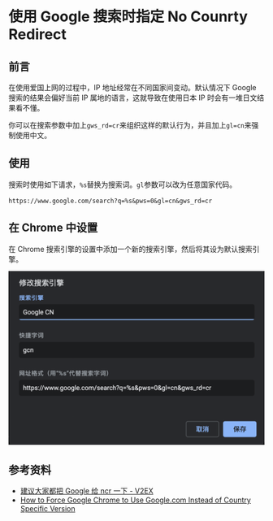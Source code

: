# 使用 Google 搜索时指定 No Counrty Redirect

## 前言

在使用爱国上网的过程中，IP 地址经常在不同国家间变动。默认情况下 Google 搜索的结果会偏好当前 IP 属地的语言，这就导致在使用日本 IP 时会有一堆日文结果看不懂。

你可以在搜索参数中加上`gws_rd=cr`来组织这样的默认行为，并且加上`gl=cn`来强制使用中文。

## 使用

搜索时使用如下请求，`%s`替换为搜索词。`gl`参数可以改为任意国家代码。

```text
https://www.google.com/search?q=%s&pws=0&gl=cn&gws_rd=cr
```

## 在 Chrome 中设置

在 Chrome 搜索引擎的设置中添加一个新的搜索引擎，然后将其设为默认搜索引擎。

![image-20220703002722383](2022-07-03-google-search-with-no-counrty-redirect.assets/image-20220703002722383.png)

## 参考资料

- [建议大家都把 Google 给 ncr 一下 - V2EX](https://v2ex.com/t/770093)
- [How to Force Google Chrome to Use Google.com Instead of Country Specific Version](http://www.thesempost.com/force-google-chrome-to-use-google-com-not-country-version/)

